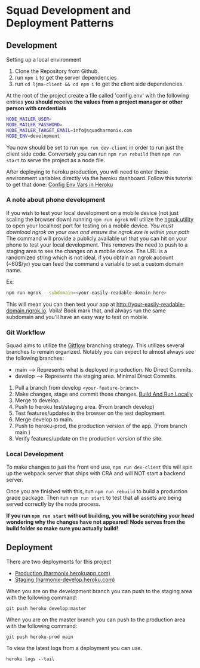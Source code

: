 # Squad Development and Deployment Patterns

## Development

Setting up a local environment

1. Clone the Repository from Github.
2. run `npm i` to get the server dependencies
3. run `cd ljma-client && cd npm i` to get the client side dependencies.

At the root of the project create a file called 'config.env' with the following entries **you should receive the values from a project manager or other person with credentials**

```bash
NODE_MAILER_USER=
NODE_MAILER_PASSWORD=
NODE_MAILER_TARGET_EMAIL=info@squadharmonix.com
NODE_ENV=development
```

<!-- The development environment will point towards credentials for [MailTrap](https://mailtrap.io) a service which ensure that during testing no real emails are sent out. You can obtain the credentials
for this account from kyle.bennett@betweenfiveandnine.com or else set up your own account. (It's free to do so). -->

You now should be set to run `npm run dev-client` in order to run just the client side code.
Conversely you can run `npm run rebuild` then `npm run start` to serve the project as a node file.

After deploying to heroku production, you will need to enter these environment variables directly via the heroku dashboard. Follow this tutorial to get that done: [Config Env Vars in Heroku](https://devcenter.heroku.com/articles/config-vars)

### A note about phone development

If you wish to test your local development on a mobile device (not just scaling the browser down) running `npm run ngrok` will utilize the [ngrok utility](https://ngrok.com/) to open your localhost port for testing on a mobile device.
_You must download ngrok on your own and ensure the ngrok.exe is within your path_
The command will provide a publicly available url that you can hit on your phone to test your local development. This removes the need to push to a staging area to see the changes on a mobile device. The URL is a randomized string which is not ideal, if you obtain an ngrok account (~60$/yr) you can feed the command a variable to set a custom domain name.

Ex:

```bash
npm run ngrok --subdomain=<your-easily-readable-domain-here>
```

This will mean you can then test your app at http://your-easily-readable-domain.ngrok.io.
Voila! Book mark that, and always run the same subdomain and you'll have an easy way to test on mobile.

### Git Workflow

Squad aims to utilize the [Gitflow](https://datasift.github.io/gitflow/IntroducingGitFlow.html) branching strategy. This utilizes several branches to remain organized.
Notably you can expect to almost always see the following branches:

- main --> Represents what is deployed in production. No Direct Commits.
- develop --> Represents the staging area. Minimal Direct Commits.

1. Pull a branch from develop `<your-feature-branch>`
2. Make changes, stage and commit those changes. [Build And Run Locally](#Local-Development)
3. Merge to develop.
4. Push to heroku test/staging area. (From branch develop)
5. Test features/updates in the browser on the test deployment.
6. Merge develop to main.
7. Push to heroku-prod, the production version of the app. (From branch main )
8. Verify features/update on the production version of the site.

### Local Development

To make changes to just the front end use, `npm run dev-client` this will spin up the webpack server that ships with CRA and will NOT start a backend server.

Once you are finished with this, run `npm run rebuild` to build a production grade package. Then run `npm run start` to test that all assets are being served correctly by the node process.

**If you run `npm run start` without building, you will be scratching your head wondering why the changes have not appeared! Node serves from the build folder so make sure you actually build!**

## Deployment

There are two deployments for this project

- [Production (harmonix.herokuapp.com)](https://ljma.herokuapp.com)
- [Staging (harmonix-develop.heroku.com)](https://ljma-develop.herokuapp.com)

When you are on the development branch you can push to the staging area with the following command:

```
git push heroku develop:master
```

When you are on the master branch you can push to the production area with the following command:

```
git push heroku-prod main
```

To view the latest logs from a deployment you can use.

```
heroku logs --tail
```
